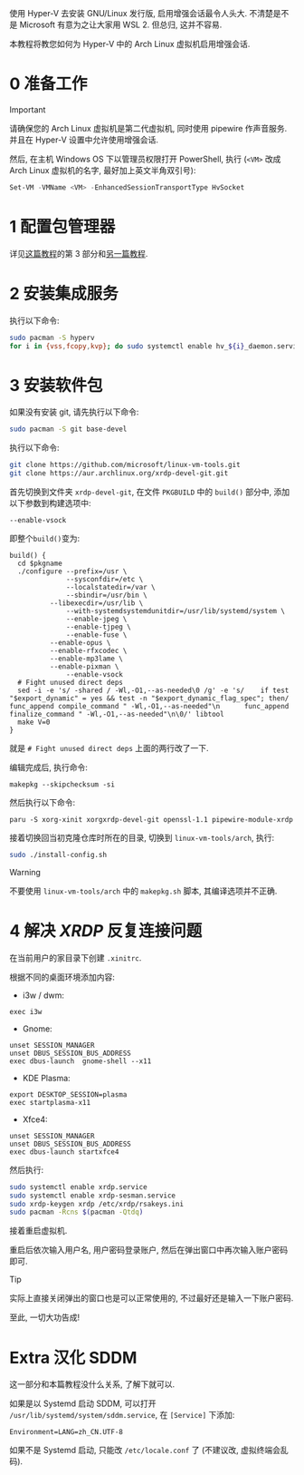 使用 Hyper-V 去安装 GNU/Linux 发行版, 启用增强会话最令人头大. 不清楚是不是 Microsoft 有意为之让大家用 WSL 2. 但总归, 这并不容易.

本教程将教您如何为 Hyper-V 中的 Arch Linux 虚拟机启用增强会话.

# 0 准备工作

> [!IMPORTANT]
> 请确保您的 Arch Linux 虚拟机是第二代虚拟机, 同时使用 pipewire 作声音服务. 并且在 Hyper-V 设置中允许使用增强会话.

然后, 在主机 Windows OS 下以管理员权限打开 PowerShell, 执行 (`<VM>` 改成 Arch Linux 虚拟机的名字, 最好加上英文半角双引号):

```powershell
Set-VM -VMName <VM> -EnhancedSessionTransportType HvSocket
```

# 1 配置包管理器

详见[这篇教程](https://maxlhy0424.github.io/post/2.html)的第 3 部分和[另一篇教程](https://maxlhy0424.github.io/post/10.html).

# 2 安装集成服务

执行以下命令:

```bash
sudo pacman -S hyperv
for i in {vss,fcopy,kvp}; do sudo systemctl enable hv_${i}_daemon.service; done
```

# 3 安装软件包

如果没有安装 git, 请先执行以下命令:

```bash
sudo pacman -S git base-devel
```

执行以下命令:

```bash
git clone https://github.com/microsoft/linux-vm-tools.git
git clone https://aur.archlinux.org/xrdp-devel-git.git
```

首先切换到文件夹 `xrdp-devel-git`, 在文件 `PKGBUILD` 中的 `build()` 部分中, 添加以下参数到构建选项中:

```
--enable-vsock
```

即整个`build()`变为:

```
build() {
  cd $pkgname
  ./configure --prefix=/usr \
              --sysconfdir=/etc \
              --localstatedir=/var \
              --sbindir=/usr/bin \
	      --libexecdir=/usr/lib \
              --with-systemdsystemdunitdir=/usr/lib/systemd/system \
              --enable-jpeg \
              --enable-tjpeg \
              --enable-fuse \
	      --enable-opus \
	      --enable-rfxcodec \
	      --enable-mp3lame \
	      --enable-pixman \
              --enable-vsock
  # Fight unused direct deps
  sed -i -e 's/ -shared / -Wl,-O1,--as-needed\0 /g' -e 's/    if test "$export_dynamic" = yes && test -n "$export_dynamic_flag_spec"; then/      func_append compile_command " -Wl,-O1,--as-needed"\n      func_append finalize_command " -Wl,-O1,--as-needed"\n\0/' libtool
  make V=0
}
```

就是 `# Fight unused direct deps` 上面的两行改了一下.

编辑完成后, 执行命令:

```
makepkg --skipchecksum -si
```

然后执行以下命令:

```
paru -S xorg-xinit xorgxrdp-devel-git openssl-1.1 pipewire-module-xrdp
```

接着切换回当初克隆仓库时所在的目录, 切换到 `linux-vm-tools/arch`, 执行:

```bash
sudo ./install-config.sh
```

> [!WARNING]
> 不要使用 `linux-vm-tools/arch` 中的 `makepkg.sh` 脚本, 其编译选项并不正确.

# 4 解决 *XRDP* 反复连接问题

在当前用户的家目录下创建 `.xinitrc`.

根据不同的桌面环境添加内容:
 - i3w / dwm:

 ``` 
 exec i3w
 ```

 - Gnome:

 ```
 unset SESSION_MANAGER
 unset DBUS_SESSION_BUS_ADDRESS
 exec dbus-launch  gnome-shell --x11
 ```

 - KDE Plasma:

 ```
 export DESKTOP_SESSION=plasma
 exec startplasma-x11
 ```

 - Xfce4:

 ```
 unset SESSION_MANAGER
 unset DBUS_SESSION_BUS_ADDRESS
 exec dbus-launch startxfce4
 ```

然后执行:

```bash
sudo systemctl enable xrdp.service
sudo systemctl enable xrdp-sesman.service
sudo xrdp-keygen xrdp /etc/xrdp/rsakeys.ini
sudo pacman -Rcns $(pacman -Qtdq)
```

接着重启虚拟机.

重启后依次输入用户名, 用户密码登录账户, 然后在弹出窗口中再次输入账户密码即可.

> [!TIP]
> 实际上直接关闭弹出的窗口也是可以正常使用的, 不过最好还是输入一下账户密码.

至此, 一切大功告成!

# Extra 汉化 SDDM

这一部分和本篇教程没什么关系, 了解下就可以.

如果是以 Systemd 启动 SDDM, 可以打开 `/usr/lib/systemd/system/sddm.service`, 在 `[Service]` 下添加:

```
Environment=LANG=zh_CN.UTF-8
```

如果不是 Systemd 启动, 只能改 `/etc/locale.conf` 了 (不建议改, 虚拟终端会乱码).
